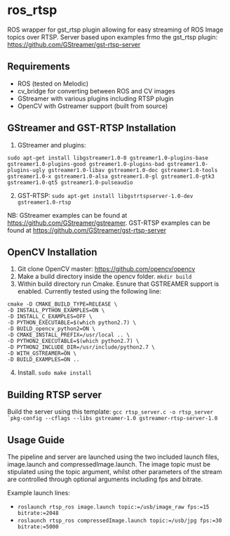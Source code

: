 # ros_rtsp
ROS wrapper for gst_rtsp plugin allowing for easy streaming of ROS Image topics over RTSP. Server based upon examples frmo the gst_rtsp plugin: https://github.com/GStreamer/gst-rtsp-server


## Requirements
- ROS (tested on Melodic)
- cv_bridge for converting between ROS and CV images
- GStreamer with various plugins including RTSP plugin
- OpenCV with Gstreamer support (built from source)


## GStreamer and GST-RTSP Installation
1. GStreamer and plugins: 
```
sudo apt-get install libgstreamer1.0-0 gstreamer1.0-plugins-base gstreamer1.0-plugins-good gstreamer1.0-plugins-bad gstreamer1.0-plugins-ugly gstreamer1.0-libav gstreamer1.0-doc gstreamer1.0-tools gstreamer1.0-x gstreamer1.0-alsa gstreamer1.0-gl gstreamer1.0-gtk3 gstreamer1.0-qt5 gstreamer1.0-pulseaudio
```
2. GST-RTSP: `sudo apt-get install libgstrtspserver-1.0-dev gstreamer1.0-rtsp`

NB: GStreamer examples can be found at https://github.com/GStreamer/gstreamer. GST-RTSP examples can be found at https://github.com/GStreamer/gst-rtsp-server


## OpenCV Installation
1. Git clone OpenCV master: https://github.com/opencv/opencv
2. Make a build directory inside the opencv folder. `mkdir build`
3. Within build directory run Cmake. Esnure that GSTREAMER support is enabled. Currently tested using the following line:

```
cmake -D CMAKE_BUILD_TYPE=RELEASE \
-D INSTALL_PYTHON_EXAMPLES=ON \
-D INSTALL_C_EXAMPLES=OFF \
-D PYTHON_EXECUTABLE=$(which python2.7) \
-D BUILD_opencv_python2=ON \
-D CMAKE_INSTALL_PREFIX=/usr/local .. \
-D PYTHON2_EXECUTABLE=$(which python2.7) \
-D PYTHON2_INCLUDE_DIR=/usr/include/python2.7 \
-D WITH_GSTREAMER=ON \
-D BUILD_EXAMPLES=ON ..
```
4. Install. `sudo make install`


## Building RTSP server
Build the server using this template: ```gcc rtsp_server.c -o rtsp_server `pkg-config --cflags --libs gstreamer-1.0 gstreamer-rtsp-server-1.0```


## Usage Guide
The pipeline and server are launched using the two included launch files, image.launch and compressedImage.launch. The image topic must be stipulated using the topic argument, whilst other parameters of the stream are controlled through optional arguments including fps and bitrate.

Example launch lines: 
- ```roslaunch rtsp_ros image.launch topic:=/usb/image_raw fps:=15 bitrate:=2048```
- ```roslaunch rtsp_ros compressedImage.launch topic:=/usb/jpg fps:=30 bitrate:=5000```
